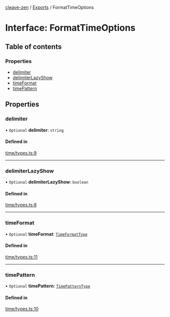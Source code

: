[cleave-zen](../README.md) / [Exports](../modules.md) / FormatTimeOptions

# Interface: FormatTimeOptions

## Table of contents

### Properties

- [delimiter](FormatTimeOptions.md#delimiter)
- [delimiterLazyShow](FormatTimeOptions.md#delimiterlazyshow)
- [timeFormat](FormatTimeOptions.md#timeformat)
- [timePattern](FormatTimeOptions.md#timepattern)

## Properties

### delimiter

• `Optional` **delimiter**: `string`

#### Defined in

[time/types.ts:9](https://github.com/nosir/cleave-zen/blob/5c91e2a/src/time/types.ts#L9)

___

### delimiterLazyShow

• `Optional` **delimiterLazyShow**: `boolean`

#### Defined in

[time/types.ts:8](https://github.com/nosir/cleave-zen/blob/5c91e2a/src/time/types.ts#L8)

___

### timeFormat

• `Optional` **timeFormat**: [`TimeFormatType`](../modules.md#timeformattype)

#### Defined in

[time/types.ts:11](https://github.com/nosir/cleave-zen/blob/5c91e2a/src/time/types.ts#L11)

___

### timePattern

• `Optional` **timePattern**: [`TimePatternType`](../modules.md#timepatterntype)

#### Defined in

[time/types.ts:10](https://github.com/nosir/cleave-zen/blob/5c91e2a/src/time/types.ts#L10)
